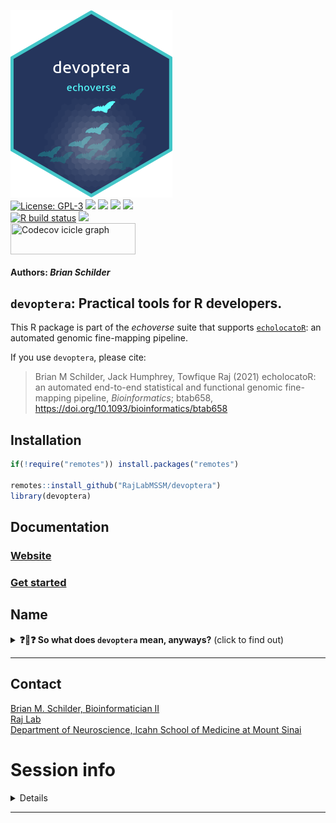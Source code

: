 <img src='https://github.com/RajLabMSSM/devoptera/raw/master/inst/hex/hex.png' title='Hex sticker for devoptera' height='300'><br>
[![License:
GPL-3](https://img.shields.io/badge/license-GPL--3-blue.svg)](https://cran.r-project.org/web/licenses/GPL-3)
[![](https://img.shields.io/badge/doi-10.1093/bioinformatics/btab658-blue.svg)](https://doi.org/10.1093/bioinformatics/btab658)
[![](https://img.shields.io/badge/devel%20version-0.99.1-black.svg)](https://github.com/RajLabMSSM/devoptera)
[![](https://img.shields.io/github/languages/code-size/RajLabMSSM/devoptera.svg)](https://github.com/RajLabMSSM/devoptera)
[![](https://img.shields.io/github/last-commit/RajLabMSSM/devoptera.svg)](https://github.com/RajLabMSSM/devoptera/commits/master)
<br> [![R build
status](https://github.com/RajLabMSSM/devoptera/workflows/rworkflows/badge.svg)](https://github.com/RajLabMSSM/devoptera/actions)
[![](https://codecov.io/gh/RajLabMSSM/devoptera/branch/master/graph/badge.svg)](https://app.codecov.io/gh/RajLabMSSM/devoptera)
<br>
<a href='https://app.codecov.io/gh/RajLabMSSM/devoptera/tree/master' target='_blank'><img src='https://codecov.io/gh/RajLabMSSM/devoptera/branch/master/graphs/icicle.svg' title='Codecov icicle graph' width='200' height='50' style='vertical-align: top;'></a>  
<h4>  
Authors: <i>Brian Schilder</i>  
</h4>

## `devoptera`: Practical tools for R developers.

This R package is part of the *echoverse* suite that supports
[`echolocatoR`](https://github.com/RajLabMSSM/echolocatoR): an automated
genomic fine-mapping pipeline.

If you use `devoptera`, please cite:

> Brian M Schilder, Jack Humphrey, Towfique Raj (2021) echolocatoR: an
> automated end-to-end statistical and functional genomic fine-mapping
> pipeline, *Bioinformatics*; btab658,
> <https://doi.org/10.1093/bioinformatics/btab658>

## Installation

``` r
if(!require("remotes")) install.packages("remotes")

remotes::install_github("RajLabMSSM/devoptera")
library(devoptera)
```

## Documentation

### [Website](https://rajlabmssm.github.io/devoptera)

### [Get started](https://rajlabmssm.github.io/devoptera/articles/devoptera)

## Name

<details>
<summary>
<strong>❓🦇❓ So what does <code>devoptera</code> mean,
anyways?</strong> (click to find out)
</summary>

[**DevOps**](https://en.wikipedia.org/wiki/DevOps) is a software
engineering methodology that is itself an amalgam of software
**Dev**lopment and IT **Op**eration**s**.

**Chiroptera** is a the name of the phylogenetic order to which bats
belong. `devoptera` is part of the broader *echoverse* suite that
supports [`echolocatoR`](https://github.com/RajLabMSSM/echolocatoR), and
`echolocatoR` is an R package that facilitates fine-mapping to pinpoint
causal genetic variants underlying complex traits.

You know, like bats do (kind of). :cricket::wavy_dash::bat:
</details>
<hr>

## Contact

<a href="https://bschilder.github.io/BMSchilder/" target="_blank">Brian
M. Schilder, Bioinformatician II</a>  
<a href="https://rajlab.org" target="_blank">Raj Lab</a>  
<a href="https://icahn.mssm.edu/about/departments/neuroscience" target="_blank">Department
of Neuroscience, Icahn School of Medicine at Mount Sinai</a>

# Session info

<details>

``` r
devoptera::session_info()
```

    ## ─ Session info ───────────────────────────────────────────────────────────────
    ##  setting  value
    ##  version  R version 4.3.1 (2023-06-16)
    ##  os       macOS Sonoma 14.1.1
    ##  system   aarch64, darwin20
    ##  ui       X11
    ##  language (EN)
    ##  collate  en_US.UTF-8
    ##  ctype    en_US.UTF-8
    ##  tz       Europe/London
    ##  date     2023-12-10
    ##  pandoc   3.1.3 @ /Users/bms20/anaconda3/envs/pytorch/bin/ (via rmarkdown)
    ## 
    ## ─ Packages ───────────────────────────────────────────────────────────────────
    ##  package       * version    date (UTC) lib source
    ##  badger          0.2.3      2023-01-28 [1] CRAN (R 4.3.0)
    ##  Biobase         2.62.0     2023-10-26 [1] Bioconductor
    ##  BiocBaseUtils   1.4.0      2023-10-26 [1] Bioconductor
    ##  BiocCheck       1.38.0     2023-10-26 [1] Bioconductor
    ##  BiocFileCache   2.10.1     2023-10-26 [1] Bioconductor
    ##  BiocGenerics    0.48.1     2023-11-01 [1] Bioconductor
    ##  BiocManager     1.30.22    2023-08-08 [1] CRAN (R 4.3.0)
    ##  biocViews       1.70.0     2023-10-26 [1] Bioconductor
    ##  bit             4.0.5      2022-11-15 [1] CRAN (R 4.3.0)
    ##  bit64           4.0.5      2020-08-30 [1] CRAN (R 4.3.0)
    ##  bitops          1.0-7      2021-04-24 [1] CRAN (R 4.3.0)
    ##  blob            1.2.4      2023-03-17 [1] CRAN (R 4.3.0)
    ##  cachem          1.0.8      2023-05-01 [1] CRAN (R 4.3.0)
    ##  callr           3.7.3      2022-11-02 [1] CRAN (R 4.3.0)
    ##  cli             3.6.1      2023-03-23 [1] CRAN (R 4.3.0)
    ##  codetools       0.2-19     2023-02-01 [1] CRAN (R 4.3.1)
    ##  colorspace      2.1-0      2023-01-23 [1] CRAN (R 4.3.0)
    ##  crayon          1.5.2      2022-09-29 [1] CRAN (R 4.3.0)
    ##  curl            5.2.0      2023-12-08 [1] CRAN (R 4.3.1)
    ##  data.table      1.14.10    2023-12-08 [1] CRAN (R 4.3.1)
    ##  DBI             1.1.3      2022-06-18 [1] CRAN (R 4.3.0)
    ##  dbplyr          2.4.0      2023-10-26 [1] CRAN (R 4.3.1)
    ##  desc            1.4.2      2022-09-08 [1] CRAN (R 4.3.0)
    ##  devoptera       0.99.1     2023-12-10 [1] Bioconductor
    ##  devtools        2.4.5      2022-10-11 [1] CRAN (R 4.3.0)
    ##  digest          0.6.33     2023-07-07 [1] CRAN (R 4.3.0)
    ##  dlstats         0.1.7      2023-05-24 [1] CRAN (R 4.3.0)
    ##  dplyr           1.1.4      2023-11-17 [1] CRAN (R 4.3.1)
    ##  ellipsis        0.3.2      2021-04-29 [1] CRAN (R 4.3.0)
    ##  evaluate        0.23       2023-11-01 [1] CRAN (R 4.3.1)
    ##  fansi           1.0.6      2023-12-08 [1] CRAN (R 4.3.1)
    ##  fastmap         1.1.1      2023-02-24 [1] CRAN (R 4.3.0)
    ##  filelock        1.0.2      2018-10-05 [1] CRAN (R 4.3.0)
    ##  fs              1.6.3      2023-07-20 [1] CRAN (R 4.3.0)
    ##  generics        0.1.3      2022-07-05 [1] CRAN (R 4.3.0)
    ##  ggplot2         3.4.4      2023-10-12 [1] CRAN (R 4.3.1)
    ##  glue            1.6.2      2022-02-24 [1] CRAN (R 4.3.0)
    ##  graph           1.80.0     2023-10-26 [1] Bioconductor
    ##  gtable          0.3.4      2023-08-21 [1] CRAN (R 4.3.0)
    ##  here            1.0.1      2020-12-13 [1] CRAN (R 4.3.0)
    ##  htmltools       0.5.7      2023-11-03 [1] CRAN (R 4.3.1)
    ##  htmlwidgets     1.6.4      2023-12-06 [1] CRAN (R 4.3.1)
    ##  httpuv          1.6.13     2023-12-06 [1] CRAN (R 4.3.1)
    ##  httr            1.4.7      2023-08-15 [1] CRAN (R 4.3.0)
    ##  jsonlite        1.8.8      2023-12-04 [1] CRAN (R 4.3.1)
    ##  knitr           1.45       2023-10-30 [1] CRAN (R 4.3.1)
    ##  later           1.3.2      2023-12-06 [1] CRAN (R 4.3.1)
    ##  lifecycle       1.0.4      2023-11-07 [1] CRAN (R 4.3.1)
    ##  magrittr        2.0.3      2022-03-30 [1] CRAN (R 4.3.0)
    ##  memoise         2.0.1.9000 2023-10-12 [1] Github (r-lib/memoise@588007a)
    ##  mime            0.12       2021-09-28 [1] CRAN (R 4.3.0)
    ##  miniUI          0.1.1.1    2018-05-18 [1] CRAN (R 4.3.0)
    ##  munsell         0.5.0      2018-06-12 [1] CRAN (R 4.3.0)
    ##  pillar          1.9.0      2023-03-22 [1] CRAN (R 4.3.0)
    ##  pkgbuild        1.4.2      2023-06-26 [1] CRAN (R 4.3.0)
    ##  pkgconfig       2.0.3      2019-09-22 [1] CRAN (R 4.3.0)
    ##  pkgload         1.3.3      2023-09-22 [1] CRAN (R 4.3.1)
    ##  prettyunits     1.2.0      2023-09-24 [1] CRAN (R 4.3.1)
    ##  processx        3.8.2      2023-06-30 [1] CRAN (R 4.3.0)
    ##  profvis         0.3.8      2023-05-02 [1] CRAN (R 4.3.0)
    ##  promises        1.2.1      2023-08-10 [1] CRAN (R 4.3.0)
    ##  ps              1.7.5      2023-04-18 [1] CRAN (R 4.3.0)
    ##  purrr           1.0.2      2023-08-10 [1] CRAN (R 4.3.0)
    ##  R.methodsS3     1.8.2      2022-06-13 [1] CRAN (R 4.3.0)
    ##  R.oo            1.25.0     2022-06-12 [1] CRAN (R 4.3.0)
    ##  R.utils         2.12.3     2023-11-18 [1] CRAN (R 4.3.1)
    ##  R6              2.5.1      2021-08-19 [1] CRAN (R 4.3.0)
    ##  RBGL            1.78.0     2023-10-26 [1] Bioconductor
    ##  RColorBrewer    1.1-3      2022-04-03 [1] CRAN (R 4.3.0)
    ##  Rcpp            1.0.11     2023-07-06 [1] CRAN (R 4.3.0)
    ##  RCurl           1.98-1.13  2023-11-02 [1] CRAN (R 4.3.1)
    ##  remotes         2.4.2.9000 2023-11-17 [1] Github (r-lib/remotes@6fe8836)
    ##  renv            1.0.3      2023-09-19 [1] CRAN (R 4.3.1)
    ##  rlang           1.1.2      2023-11-04 [1] CRAN (R 4.3.1)
    ##  rmarkdown       2.25       2023-09-18 [1] CRAN (R 4.3.1)
    ##  rprojroot       2.0.4      2023-11-05 [1] CRAN (R 4.3.1)
    ##  RSQLite         2.3.4      2023-12-08 [1] CRAN (R 4.3.1)
    ##  rstudioapi      0.15.0     2023-07-07 [1] CRAN (R 4.3.0)
    ##  RUnit           0.4.32     2018-05-18 [1] CRAN (R 4.3.0)
    ##  rvcheck         0.2.1      2021-10-22 [1] CRAN (R 4.3.0)
    ##  rworkflows      1.0.2      2023-11-17 [1] Bioconductor
    ##  scales          1.3.0      2023-11-28 [1] CRAN (R 4.3.1)
    ##  sessioninfo     1.2.2      2021-12-06 [1] CRAN (R 4.3.0)
    ##  shiny           1.8.0      2023-11-17 [1] CRAN (R 4.3.1)
    ##  stringdist      0.9.12     2023-11-28 [1] CRAN (R 4.3.1)
    ##  stringi         1.8.2      2023-11-23 [1] CRAN (R 4.3.1)
    ##  stringr         1.5.1      2023-11-14 [1] CRAN (R 4.3.1)
    ##  tibble          3.2.1      2023-03-20 [1] CRAN (R 4.3.0)
    ##  tidyselect      1.2.0      2022-10-10 [1] CRAN (R 4.3.0)
    ##  urlchecker      1.0.1      2021-11-30 [1] CRAN (R 4.3.0)
    ##  usethis         2.2.2      2023-07-06 [1] CRAN (R 4.3.0)
    ##  utf8            1.2.4      2023-10-22 [1] CRAN (R 4.3.1)
    ##  vctrs           0.6.5      2023-12-01 [1] CRAN (R 4.3.1)
    ##  xfun            0.41       2023-11-01 [1] CRAN (R 4.3.1)
    ##  XML             3.99-0.16  2023-11-29 [1] CRAN (R 4.3.1)
    ##  xtable          1.8-4      2019-04-21 [1] CRAN (R 4.3.0)
    ##  yaml            2.3.7      2023-01-23 [1] CRAN (R 4.3.0)
    ##  yulab.utils     0.1.0      2023-09-20 [1] CRAN (R 4.3.1)
    ## 
    ##  [1] /Library/Frameworks/R.framework/Versions/4.3-arm64/Resources/library
    ## 
    ## ──────────────────────────────────────────────────────────────────────────────

</details>
<hr>
